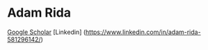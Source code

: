 # Adam Rida

[Google Scholar](https://scholar.google.com/citations?user=Ia8Rku4AAAAJ)
[Linkedin] (https://www.linkedin.com/in/adam-rida-581296142/)
